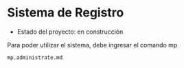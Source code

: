 <h1>Sistema de Registro</h1>

- Estado del proyecto: en construcción

Para poder utilizar el sistema, debe ingresar el comando mp

```mp.administrate.md```
